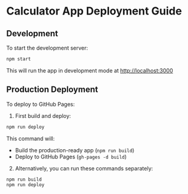 # Calculator App Deployment Guide

## Development
To start the development server:
```bash
npm start
```
This will run the app in development mode at [http://localhost:3000](http://localhost:3000)

## Production Deployment
To deploy to GitHub Pages:

1. First build and deploy:
```bash
npm run deploy
```

This command will:
- Build the production-ready app (`npm run build`)
- Deploy to GitHub Pages (`gh-pages -d build`)

2. Alternatively, you can run these commands separately:
```bash
npm run build
npm run deploy
```
